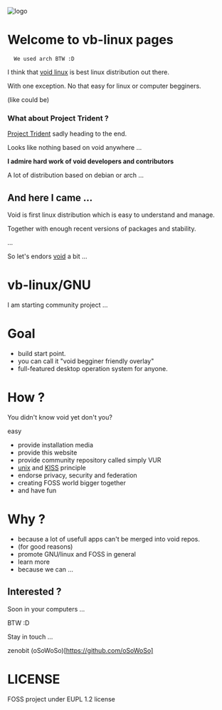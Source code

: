 ![logo](/assets)
# Welcome to **vb**-**linux** pages
      We used arch BTW :D

 I think that [void linux](https://voidlinux.org/) is best linux distribution out there.

 With one exception. No that easy for linux or computer begginers.
 
 (like could be)

### What about Project Trident ?

[Project Trident](https://project-trident.org) sadly heading to the end.

Looks like nothing based on void anywhere ...

**I admire hard work of void developers and contributors**

A lot of distribution based on debian or arch ...

## And here I came ...

Void is first linux distribution which is easy to understand and manage.

Together with enough recent versions of packages and stability.

...

So let's endors [void](https://voidlinux.org/) a bit ...

# **vb-linux/GNU**

I am starting community project ...

# Goal

- build start point.
- you can call it "void begginer friendly overlay"
- full-featured desktop operation system for anyone.

# How ?

You didn't know void yet don't you?

easy

- provide installation media
- provide this website
- provide community repository called simply VUR
- [unix](https://en.wikipedia.org/wiki/Unix_philosophy) and [KISS](https://en.wikipedia.org/wiki/KISS_principle) principle
- endorse privacy, security and federation
- creating FOSS world bigger together
- and have fun

# Why ?

- because a lot of usefull apps can't be merged into void repos.
- (for good reasons)
- promote GNU/linux and FOSS in general
- learn more
- because we can ...

## Interested ?

Soon in your computers ...

 BTW :D

Stay in touch ...

zenobit (oSoWoSo)[https://github.com/oSoWoSo]

# LICENSE
FOSS project under EUPL 1.2 license
